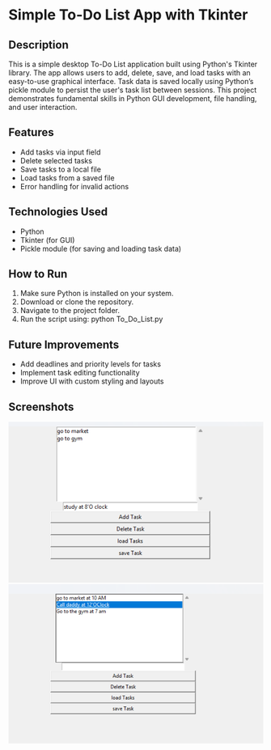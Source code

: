 # Simple To-Do List App with Tkinter

## Description

This is a simple desktop To-Do List application built using Python's Tkinter library. The app allows users to add, delete, save, and load tasks with an easy-to-use graphical interface. Task data is saved locally using Python’s pickle module to persist the user's task list between sessions. This project demonstrates fundamental skills in Python GUI development, file handling, and user interaction.

## Features

- Add tasks via input field
- Delete selected tasks
- Save tasks to a local file
- Load tasks from a saved file
- Error handling for invalid actions

## Technologies Used

- Python
- Tkinter (for GUI)
- Pickle module (for saving and loading task data)

## How to Run

1. Make sure Python is installed on your system.
2. Download or clone the repository.
3. Navigate to the project folder.
4. Run the script using:
   python To_Do_List.py

## Future Improvements

- Add deadlines and priority levels for tasks
- Implement task editing functionality
- Improve UI with custom styling and layouts

## Screenshots

![to do list app screenshot](screenshots/screenshot-1.png)
![to do list app screenshot](screenshots/screenshot-2.png)
